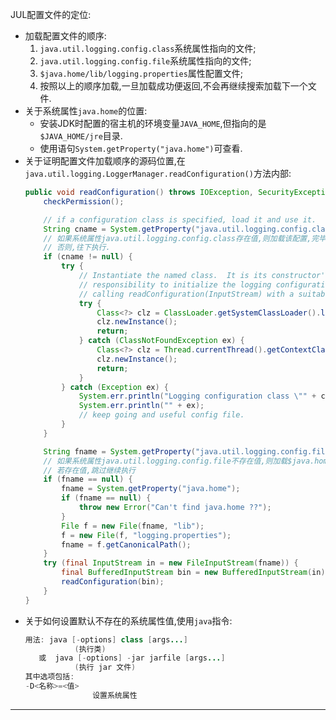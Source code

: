 JUL配置文件的定位:  
- 加载配置文件的顺序:  
  1. `java.util.logging.config.class`系统属性指向的文件;  
  1. `java.util.logging.config.file`系统属性指向的文件;  
  1. `$java.home/lib/logging.properties`属性配置文件;  
  1. 按照以上的顺序加载,一旦加载成功便返回,不会再继续搜索加载下一个文件.  
- 关于系统属性`java.home`的位置:  
  - 安装JDK时配置的宿主机的环境变量`JAVA_HOME`,但指向的是`$JAVA_HOME/jre`目录.  
  - 使用语句`System.getProperty("java.home")`可查看.  
- 关于证明配置文件加载顺序的源码位置,在`java.util.logging.LoggerManager.readConfiguration()`方法内部:  
  ```java
  public void readConfiguration() throws IOException, SecurityException {
      checkPermission();

      // if a configuration class is specified, load it and use it.
      String cname = System.getProperty("java.util.logging.config.class");
      // 如果系统属性java.util.logging.config.class存在值,则加载该配置,完毕直接返回.
      // 否则,往下执行.
      if (cname != null) {
          try {
              // Instantiate the named class.  It is its constructor's
              // responsibility to initialize the logging configuration, by
              // calling readConfiguration(InputStream) with a suitable stream.
              try {
                  Class<?> clz = ClassLoader.getSystemClassLoader().loadClass(cname);
                  clz.newInstance();
                  return;
              } catch (ClassNotFoundException ex) {
                  Class<?> clz = Thread.currentThread().getContextClassLoader().loadClass(cname);
                  clz.newInstance();
                  return;
              }
          } catch (Exception ex) {
              System.err.println("Logging configuration class \"" + cname + "\" failed");
              System.err.println("" + ex);
              // keep going and useful config file.
          }
      }

      String fname = System.getProperty("java.util.logging.config.file");
      // 如果系统属性java.util.logging.config.file不存在值,则加载$java.hom/lib/logging.properties文件
      // 若存在值,跳过继续执行
      if (fname == null) {
          fname = System.getProperty("java.home");
          if (fname == null) {
              throw new Error("Can't find java.home ??");
          }
          File f = new File(fname, "lib");
          f = new File(f, "logging.properties");
          fname = f.getCanonicalPath();
      }
      try (final InputStream in = new FileInputStream(fname)) {
          final BufferedInputStream bin = new BufferedInputStream(in);
          readConfiguration(bin);
      }
  }
  ```  
- 关于如何设置默认不存在的系统属性值,使用`java`指令:  
  ```java
  用法: java [-options] class [args...]
             (执行类)
     或  java [-options] -jar jarfile [args...]
             (执行 jar 文件)
  其中选项包括:
  -D<名称>=<值>
                 设置系统属性
  ```  

---
